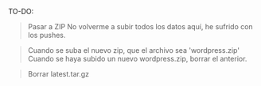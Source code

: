 TO-DO:

>Pasar a ZIP
>No volverme a subir todos los datos aquí, he sufrido con los pushes.

>Cuando se suba el nuevo zip, que el archivo sea 'wordpress.zip'
>Cuando se haya subido un nuevo wordpress.zip, borrar el anterior.

>Borrar latest.tar.gz